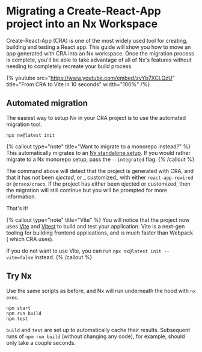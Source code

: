 # Migrating a Create-React-App project into an Nx Workspace

Create-React-App (CRA) is one of the most widely used tool for creating, building and testing a React app. This guide will show you how to move an app generated with CRA into an Nx workspace. Once the migration process is complete, you'll be able to take advantage of all of Nx's features without needing to completely recreate your build process.

{% youtube
src="https://www.youtube.com/embed/zvYb7XCLQzU"
title="From CRA to Vite in 10 seconds"
width="100%" /%}

## Automated migration

The easiest way to setup Nx in your CRA project is to use the automated migration tool.

```shell
npx nx@latest init
```

{% callout type="note" title="Want to migrate to a monorepo instead?" %}
This automatically migrates to an [Nx standalone setup](/concepts/integrated-vs-package-based#standalone-applications). If you would rather migrate to a Nx monorepo setup, pass the `--integrated` flag.
{% /callout %}

The command above will detect that the project is generated with CRA, and that it has not been _ejected_, or _
customized_ with either `react-app-rewired` or `@craco/craco`. If the project has either been ejected or customized,
then the migration will still continue but you will be prompted for more information.

That's it!

{% callout type="note" title="Vite" %}
You will notice that the project now uses [Vite](https://vitejs.dev/) and [Vitest](https://vitest.dev/) to build and
test your application. Vite is a next-gen tooling for building frontend applications, and is much faster than Webpack (
which CRA uses).

If you do not want to use Vite, you can run `npx nx@latest init --vite=false` instead.
{% /callout %}

## Try Nx

Use the same scripts as before, and Nx will run underneath the hood with `nx exec`.

```shell
npm start
npm run build
npm test
```

`build` and `test` are set up to automatically cache their results. Subsequent runs of `npm run build` (without changing any code), for example, should only take a couple seconds.

